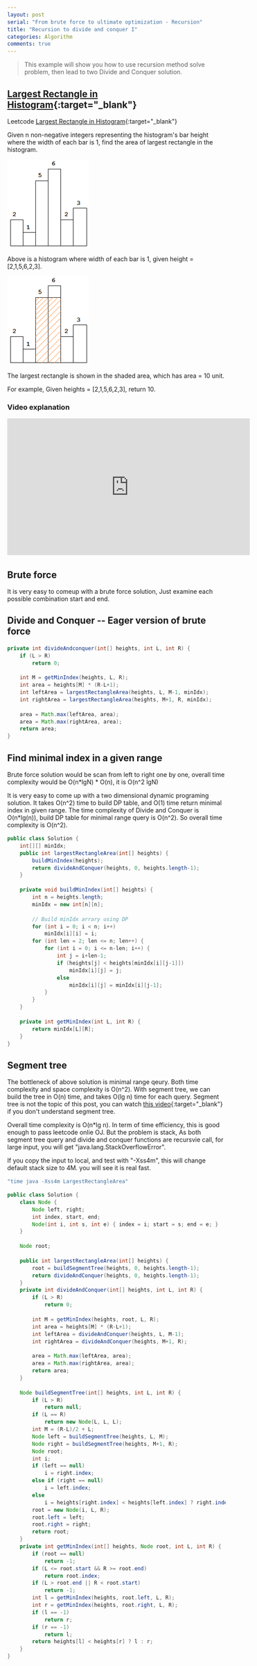 ```yaml
---
layout: post 
serial: "From brute force to ultimate optimization - Recursion"
title: "Recursion to divide and conquer I"
categories: Algorithm
comments: true
---
```


> This example will show you how to use recursion method solve problem, then lead to two Divide and Conquer solution.

## [Largest Rectangle in Histogram](https://leetcode.com/problems/largest-rectangle-in-histogram/){:target="_blank"}
Leetcode [Largest Rectangle in Histogram](https://leetcode.com/problems/largest-rectangle-in-histogram/){:target="_blank"}

Given n non-negative integers representing the histogram's bar height where the width of each bar is 1, find the area of largest rectangle in the histogram.

![Histogram](/images/algorithm/histogram.png "Histogram")

Above is a histogram where width of each bar is 1, given height = [2,1,5,6,2,3].

![Histogram](/images/algorithm/histogram_area.png "Histogram")

The largest rectangle is shown in the shaded area, which has area = 10 unit.

For example,
Given heights = [2,1,5,6,2,3],
return 10.

### Video explanation
<iframe width="560" height="315" src="https://www.youtube.com/embed/RVYsZUP1PX0" frameborder="0" allowfullscreen></iframe>

## Brute force
It is very easy to comeup with a brute force solution, Just examine each possible combination start and end.

## Divide and Conquer -- Eager version of brute force

```java
private int divideAndconquer(int[] heights, int L, int R) {
    if (L > R)
        return 0;

    int M = getMinIndex(heights, L, R);
    int area = heights[M] * (R-L+1);
    int leftArea = largestRectangleArea(heights, L, M-1, minIdx);
    int rightArea = largestRectangleArea(heights, M+1, R, minIdx);

    area = Math.max(leftArea, area);
    area = Math.max(rightArea, area);
    return area;
}
```

## Find minimal index in a given range
Brute force solution would be scan from left to right one by one, overall time complexity would be O(n*lgN) * O(n), it is O(n^2 lgN)

It is very easy to come up with a two dimensional dynamic programing solution.
It takes O(n^2) time to build DP table, and O(1) time return minimal index in given range.
The time complexity of Divide and Conquer is O(n*lg(n)), build DP table for minimal range query is O(n^2). 
So overall time complexity is O(n^2).

```java
public class Solution {
    int[][] minIdx;
    public int largestRectangleArea(int[] heights) {
        buildMinIndex(heights);
        return divideAndConquer(heights, 0, heights.length-1);
    }

    private void buildMinIndex(int[] heights) {
        int n = heights.length;
        minIdx = new int[n][n];

        // Build minIdx arrary using DP
        for (int i = 0; i < n; i++)
            minIdx[i][i] = i;
        for (int len = 2; len <= n; len++) {
            for (int i = 0; i <= n-len; i++) {
                int j = i+len-1;
                if (heights[j] < heights[minIdx[i][j-1]])
                    minIdx[i][j] = j;
                else
                    minIdx[i][j] = minIdx[i][j-1];
            }
        }
    }

    private int getMinIndex(int L, int R) {
        return minIdx[L][R];
    }
}
```

## Segment tree
The bottleneck of above solution is minimal range qeury. Both time complexity and space complexity is O(n^2).
With segment tree, we can build the tree in O(n) time, and takes O(lg n) time for each query. 
Segment tree is not the topic of this post, 
you can watch [this video](https://www.youtube.com/watch?v=ZBHKZF5w4YU){:target="_blank"} if you don't understand segment tree.

Overall time complexity is O(n*lg n). In term of time efficiency, this is good enough to pass leetcode onlie OJ.
But the problem is stack, As both segment tree query and divide and conquer functions are recursvie call, 
for large input, you will get "java.lang.StackOverflowError".

If you copy the input to local, and test with "-Xss4m", this will change default stack size to 4M.
you will see it is real fast.

```bash
"time java -Xss4m LargestRectangleArea" 
```

```java
public class Solution {
    class Node {
        Node left, right;
        int index, start, end;
        Node(int i, int s, int e) { index = i; start = s; end = e; }
    }

    Node root;

    public int largestRectangleArea(int[] heights) {
        root = buildSegmentTree(heights, 0, heights.length-1);
        return divideAndConquer(heights, 0, heights.length-1);
    }
    private int divideAndConquer(int[] heights, int L, int R) {
        if (L > R)
            return 0;
    
        int M = getMinIndex(heights, root, L, R);
        int area = heights[M] * (R-L+1);
        int leftArea = divideAndConquer(heights, L, M-1);
        int rightArea = divideAndConquer(heights, M+1, R);
    
        area = Math.max(leftArea, area);
        area = Math.max(rightArea, area);
        return area;
    }

    Node buildSegmentTree(int[] heights, int L, int R) {
        if (L > R)
            return null;
        if (L == R)
            return new Node(L, L, L);
        int M = (R-L)/2 + L;
        Node left = buildSegmentTree(heights, L, M);
        Node right = buildSegmentTree(heights, M+1, R);
        Node root;
        int i;
        if (left == null)
            i = right.index;
        else if (right == null)
            i = left.index;
        else
            i = heights[right.index] < heights[left.index] ? right.index : left.index;
        root = new Node(i, L, R);
        root.left = left;
        root.right = right;
        return root;
    }
    private int getMinIndex(int[] heights, Node root, int L, int R) {
        if (root == null)
            return -1;
        if (L <= root.start && R >= root.end)
            return root.index;
        if (L > root.end || R < root.start)
            return -1;
        int l = getMinIndex(heights, root.left, L, R);
        int r = getMinIndex(heights, root.right, L, R);
        if (l == -1)
            return r;
        if (r == -1)
            return l;
        return heights[l] < heights[r] ? l : r;
    }
}
```


